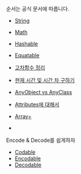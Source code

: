 순서는 공식 문서에 따릅니다.


* [String](Swift/String)
* [Math](Swift/Math)
* [Hashable](Swift/Hashable)
* [Equatable](Swift/Equatable)

* [고차함수 정리](higher-order-function.md)
* [현재 시간 및 시간 차 구하기](Date-time-difference.md)
* [AnyObject vs AnyClass](Swift/AnyObject_vs_AnyClass.md)
* [Attributes에 대해서](Swift/Attributes.md)
* [Array+](Swift/Array+.md)
* 


Encode & Decode를 쉽게하자
* [Codable](Swift/Codable.md)
* [Encodable](Swift/Encodable.md)
* [Decodable](Swift/Decodable.md)
